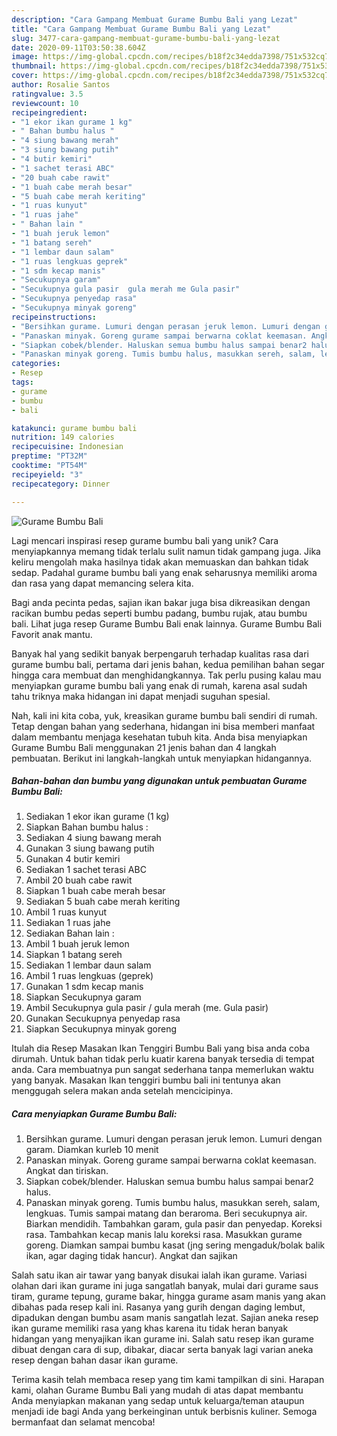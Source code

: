 ```yaml
---
description: "Cara Gampang Membuat Gurame Bumbu Bali yang Lezat"
title: "Cara Gampang Membuat Gurame Bumbu Bali yang Lezat"
slug: 3477-cara-gampang-membuat-gurame-bumbu-bali-yang-lezat
date: 2020-09-11T03:50:38.604Z
image: https://img-global.cpcdn.com/recipes/b18f2c34edda7398/751x532cq70/gurame-bumbu-bali-foto-resep-utama.jpg
thumbnail: https://img-global.cpcdn.com/recipes/b18f2c34edda7398/751x532cq70/gurame-bumbu-bali-foto-resep-utama.jpg
cover: https://img-global.cpcdn.com/recipes/b18f2c34edda7398/751x532cq70/gurame-bumbu-bali-foto-resep-utama.jpg
author: Rosalie Santos
ratingvalue: 3.5
reviewcount: 10
recipeingredient:
- "1 ekor ikan gurame 1 kg"
- " Bahan bumbu halus "
- "4 siung bawang merah"
- "3 siung bawang putih"
- "4 butir kemiri"
- "1 sachet terasi ABC"
- "20 buah cabe rawit"
- "1 buah cabe merah besar"
- "5 buah cabe merah keriting"
- "1 ruas kunyut"
- "1 ruas jahe"
- " Bahan lain "
- "1 buah jeruk lemon"
- "1 batang sereh"
- "1 lembar daun salam"
- "1 ruas lengkuas geprek"
- "1 sdm kecap manis"
- "Secukupnya garam"
- "Secukupnya gula pasir  gula merah me Gula pasir"
- "Secukupnya penyedap rasa"
- "Secukupnya minyak goreng"
recipeinstructions:
- "Bersihkan gurame. Lumuri dengan perasan jeruk lemon. Lumuri dengan garam. Diamkan kurleb 10 menit"
- "Panaskan minyak. Goreng gurame sampai berwarna coklat keemasan. Angkat dan tiriskan."
- "Siapkan cobek/blender. Haluskan semua bumbu halus sampai benar2 halus."
- "Panaskan minyak goreng. Tumis bumbu halus, masukkan sereh, salam, lengkuas. Tumis sampai matang dan beraroma. Beri secukupnya air. Biarkan mendidih. Tambahkan garam, gula pasir dan penyedap. Koreksi rasa. Tambahkan kecap manis lalu koreksi rasa. Masukkan gurame goreng. Diamkan sampai bumbu kasat (jng sering mengaduk/bolak balik ikan, agar daging tidak hancur). Angkat dan sajikan"
categories:
- Resep
tags:
- gurame
- bumbu
- bali

katakunci: gurame bumbu bali 
nutrition: 149 calories
recipecuisine: Indonesian
preptime: "PT32M"
cooktime: "PT54M"
recipeyield: "3"
recipecategory: Dinner

---
```



![Gurame Bumbu Bali](https://img-global.cpcdn.com/recipes/b18f2c34edda7398/751x532cq70/gurame-bumbu-bali-foto-resep-utama.jpg)

Lagi mencari inspirasi resep gurame bumbu bali yang unik? Cara menyiapkannya memang tidak terlalu sulit namun tidak gampang juga. Jika keliru mengolah maka hasilnya tidak akan memuaskan dan bahkan tidak sedap. Padahal gurame bumbu bali yang enak seharusnya memiliki aroma dan rasa yang dapat memancing selera kita.

Bagi anda pecinta pedas, sajian ikan bakar juga bisa dikreasikan dengan racikan bumbu pedas seperti bumbu padang, bumbu rujak, atau bumbu bali. Lihat juga resep Gurame Bumbu Bali enak lainnya. Gurame Bumbu Bali Favorit anak mantu.

Banyak hal yang sedikit banyak berpengaruh terhadap kualitas rasa dari gurame bumbu bali, pertama dari jenis bahan, kedua pemilihan bahan segar hingga cara membuat dan menghidangkannya. Tak perlu pusing kalau mau menyiapkan gurame bumbu bali yang enak di rumah, karena asal sudah tahu triknya maka hidangan ini dapat menjadi suguhan spesial.


Nah, kali ini kita coba, yuk, kreasikan gurame bumbu bali sendiri di rumah. Tetap dengan bahan yang sederhana, hidangan ini bisa memberi manfaat dalam membantu menjaga kesehatan tubuh kita. Anda bisa menyiapkan Gurame Bumbu Bali menggunakan 21 jenis bahan dan 4 langkah pembuatan. Berikut ini langkah-langkah untuk menyiapkan hidangannya.

<!--inarticleads1-->

##### Bahan-bahan dan bumbu yang digunakan untuk pembuatan Gurame Bumbu Bali:

1. Sediakan 1 ekor ikan gurame (1 kg)
1. Siapkan  Bahan bumbu halus :
1. Sediakan 4 siung bawang merah
1. Gunakan 3 siung bawang putih
1. Gunakan 4 butir kemiri
1. Sediakan 1 sachet terasi ABC
1. Ambil 20 buah cabe rawit
1. Siapkan 1 buah cabe merah besar
1. Sediakan 5 buah cabe merah keriting
1. Ambil 1 ruas kunyut
1. Sediakan 1 ruas jahe
1. Sediakan  Bahan lain :
1. Ambil 1 buah jeruk lemon
1. Siapkan 1 batang sereh
1. Sediakan 1 lembar daun salam
1. Ambil 1 ruas lengkuas (geprek)
1. Gunakan 1 sdm kecap manis
1. Siapkan Secukupnya garam
1. Ambil Secukupnya gula pasir / gula merah (me. Gula pasir)
1. Gunakan Secukupnya penyedap rasa
1. Siapkan Secukupnya minyak goreng


Itulah dia Resep Masakan Ikan Tenggiri Bumbu Bali yang bisa anda coba dirumah. Untuk bahan tidak perlu kuatir karena banyak tersedia di tempat anda. Cara membuatnya pun sangat sederhana tanpa memerlukan waktu yang banyak. Masakan Ikan tenggiri bumbu bali ini tentunya akan menggugah selera makan anda setelah mencicipinya. 

<!--inarticleads2-->

##### Cara menyiapkan Gurame Bumbu Bali:

1. Bersihkan gurame. Lumuri dengan perasan jeruk lemon. Lumuri dengan garam. Diamkan kurleb 10 menit
1. Panaskan minyak. Goreng gurame sampai berwarna coklat keemasan. Angkat dan tiriskan.
1. Siapkan cobek/blender. Haluskan semua bumbu halus sampai benar2 halus.
1. Panaskan minyak goreng. Tumis bumbu halus, masukkan sereh, salam, lengkuas. Tumis sampai matang dan beraroma. Beri secukupnya air. Biarkan mendidih. Tambahkan garam, gula pasir dan penyedap. Koreksi rasa. Tambahkan kecap manis lalu koreksi rasa. Masukkan gurame goreng. Diamkan sampai bumbu kasat (jng sering mengaduk/bolak balik ikan, agar daging tidak hancur). Angkat dan sajikan


Salah satu ikan air tawar yang banyak disukai ialah ikan gurame. Variasi olahan dari ikan gurame ini juga sangatlah banyak, mulai dari gurame saus tiram, gurame tepung, gurame bakar, hingga gurame asam manis yang akan dibahas pada resep kali ini. Rasanya yang gurih dengan daging lembut, dipadukan dengan bumbu asam manis sangatlah lezat. Sajian aneka resep ikan gurame memiliki rasa yang khas karena itu tidak heran banyak hidangan yang menyajikan ikan gurame ini. Salah satu resep ikan gurame dibuat dengan cara di sup, dibakar, diacar serta banyak lagi varian aneka resep dengan bahan dasar ikan gurame. 

Terima kasih telah membaca resep yang tim kami tampilkan di sini. Harapan kami, olahan Gurame Bumbu Bali yang mudah di atas dapat membantu Anda menyiapkan makanan yang sedap untuk keluarga/teman ataupun menjadi ide bagi Anda yang berkeinginan untuk berbisnis kuliner. Semoga bermanfaat dan selamat mencoba!
